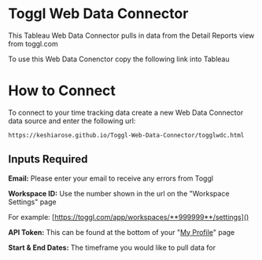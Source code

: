 # Toggl Web Data Connector
This Tableau Web Data Connector pulls in data from the Detail Reports view from toggl.com

To use this Web Data Conenctor copy the following link into Tableau

# How to Connect
To connect to your time tracking data create a new Web Data Connector data source and enter the following url:
```
https://keshiarose.github.io/Toggl-Web-Data-Connector/togglwdc.html
```
## Inputs Required
**Email:** Please enter your email to receive any errors from Toggl

**Workspace ID:** Use the number shown in the url on the "Workspace Settings" page

For example: [https://toggl.com/app/workspaces/**999999**/settings]()

**API Token:** This can be found at the bottom of your "[My Profile](https://toggl.com/app/profile)" page

**Start & End Dates:** The timeframe you would like to pull data for

